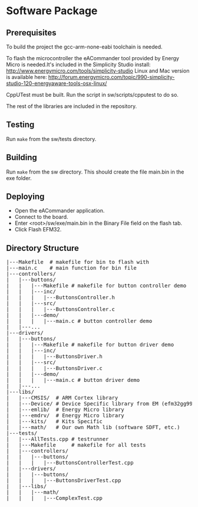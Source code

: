 Software Package
================

Prerequisites
-------------

To build the project the gcc-arm-none-eabi toolchain is needed.

To flash the microcontroller the eACommander tool provided by Energy Micro is needed.It's included in the Simplicity Studio install: http://www.energymicro.com/tools/simplicity-studio
Linux and Mac version is available here: http://forum.energymicro.com/topic/990-simplicity-studio-120-energyaware-tools-osx-linux/

CppUTest must be built.
Run the script in sw/scripts/cpputest to do so.

The rest of the libraries are included in the repository.

Testing
-------

Run `make` from the sw/tests directory.

Building
--------

Run `make` from the sw directory. This should create the file main.bin in the exe folder.

Deploying
------

* Open the eACommander application.
* Connect to the board.
* Enter \<root\>/sw/exe/main.bin in the Binary File field on the flash tab.
* Click Flash EFM32.

Directory Structure
-------------

<pre>
|---Makefile  # makefile for bin to flash with
|---main.c    # main function for bin file
|---controllers/
|   |---buttons/
|   |   |---Makefile # makefile for button controller demo
|   |   |---inc/
|   |   |   |---ButtonsController.h
|   |   |---src/
|   |   |   |---ButtonsController.c
|   |   |---demo/
|   |   |   |---main.c # button controller demo
|   |---...
|---drivers/
|   |---buttons/
|   |   |---Makefile # makefile for button driver demo
|   |   |---inc/
|   |   |   |---ButtonsDriver.h
|   |   |---src/
|   |   |   |---ButtonsDriver.c
|   |   |---demo/
|   |   |   |---main.c # button driver demo
|   |---...
|---libs/
|   |---CMSIS/  # ARM Cortex library
|   |---Device/ # Device Specific library from EM (efm32gg990f1024.h, ...)
|   |---emlib/  # Energy Micro library
|   |---emdrv/  # Energy Micro library
|   |---kits/   # Kits Specific
|   |---math/   # Our own Math lib (software SDFT, etc.)
|---tests/
|   |---AllTests.cpp # testrunner
|   |---Makefile     # makefile for all tests
|   |---controllers/
|   |   |---buttons/
|   |   |   |---ButtonsControllerTest.cpp
|   |---drivers/
|   |   |---buttons/
|   |   |   |---ButtonsDriverTest.cpp
|   |---libs/
|   |   |---math/
|   |   |   |---ComplexTest.cpp
</pre>

